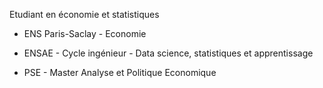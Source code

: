 Etudiant en économie et statistiques

- ENS Paris-Saclay - Economie

- ENSAE - Cycle ingénieur - Data science, statistiques et apprentissage

- PSE - Master Analyse et Politique Economique
